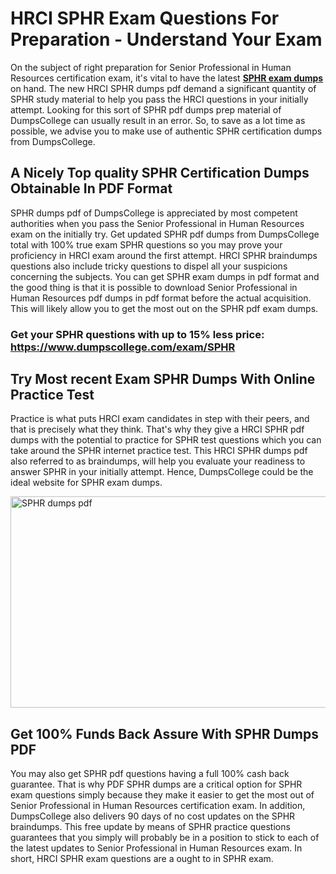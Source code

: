 <h1><strong>HRCI SPHR Exam Questions For Preparation - Understand Your Exam</strong></h1>
<p>On the subject of right preparation for Senior Professional in Human Resources certification exam, it's vital to have the latest <strong><a href="https://www.dumpscollege.com/exam/SPHR">SPHR exam dumps</a></strong> on hand. The new HRCI SPHR dumps pdf demand a significant quantity of SPHR study material to help you pass the HRCI questions in your initially attempt. Looking for this sort of SPHR pdf dumps prep material of DumpsCollege can usually result in an error. So, to save as a lot time as possible, we advise you to make use of authentic SPHR certification dumps from DumpsCollege.</p>
<h2><strong>A Nicely Top quality SPHR Certification Dumps Obtainable In PDF Format</strong></h2>
<p>SPHR dumps pdf of DumpsCollege is appreciated by most competent authorities when you pass the Senior Professional in Human Resources exam on the initially try. Get updated SPHR pdf dumps from DumpsCollege total with 100% true exam SPHR questions so you may prove your proficiency in HRCI exam around the first attempt. HRCI SPHR braindumps questions also include tricky questions to dispel all your suspicions concerning the subjects. You can get SPHR exam dumps in pdf format and the good thing is that it is possible to download Senior Professional in Human Resources pdf dumps in pdf format before the actual acquisition. This will likely allow you to get the most out on the SPHR pdf exam dumps.</p>

<h3><strong>Get your SPHR questions with up to 15% less price: <a href="https://www.dumpscollege.com/exam/SPHR">https://www.dumpscollege.com/exam/SPHR</a></strong></h3>

<h2><strong>Try Most recent Exam SPHR Du</strong><strong>mps With Online Practice Test</strong></h2>
<p>Practice is what puts HRCI exam candidates in step with their peers, and that is precisely what they think. That's why they give a HRCI SPHR pdf dumps with the potential to practice for SPHR test questions which you can take around the SPHR internet practice test. This HRCI SPHR dumps pdf also referred to as braindumps, will help you evaluate your readiness to answer SPHR in your initially attempt. Hence, DumpsCollege could be the ideal website for SPHR exam dumps.</p>

<p><a href="https://www.dumpscollege.com/exam/SPHR"><img src="https://i.ibb.co/Z6g3Ctr/Dumps-College.png" alt="SPHR dumps pdf" width="600" height="338" /></a></p>
<h2><strong>Get 100% Funds Back Assure With SPHR Dumps PDF</strong></h2>
<p>You may also get SPHR pdf questions having a full 100% cash back guarantee. That is why PDF SPHR dumps are a critical option for SPHR exam questions simply because they make it easier to get the most out of Senior Professional in Human Resources certification exam. In addition, DumpsCollege also delivers 90 days of no cost updates on the SPHR braindumps. This free update by means of SPHR practice questions guarantees that you simply will probably be in a position to stick to each of the latest updates to Senior Professional in Human Resources exam. In short, HRCI SPHR exam questions are a ought to in SPHR exam.</p>
